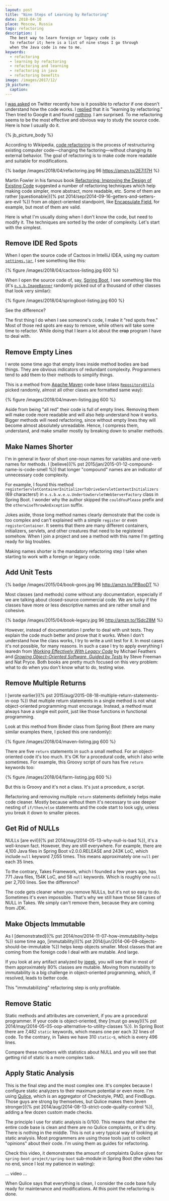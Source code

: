 ```yaml
---
layout: post
title: "Nine Steps of Learning by Refactoring"
date: 2018-04-10
place: Moscow, Russia
tags: refactoring
description: |
  The best way to learn foreign or legacy code is
  to refactor it; here is a list of nine steps I go through
  when the Java code is new to me.
keywords:
  - refactoring
  - learning by refactoring
  - refactoring and learning
  - refactoring in java
  - refactoring benefits
image: /images/2017/12/
jb_picture:
  caption:
---
```


I [was asked](https://twitter.com/yegor256/status/977799130100781056)
on Twitter recently how is it possible to refactor
if one doesn't understand how the code works.
I [replied](https://twitter.com/yegor256/status/977966601227112449)
that it is "learning by refactoring." Then tried to Google it
and found [nothing](https://www.google.ru/search?q="learning+by+refactoring").
I am surprised. To me refactoring seems to be the most effective and
obvious way to study the source code. Here is how I usually do it.

<!--more-->

{% jb_picture_body %}

According to Wikipedia, [code refactoring](https://en.wikipedia.org/wiki/Code_refactoring) is the
process of restructuring existing computer code&mdash;changing the
factoring&mdash;without changing its external behavior. The goal
of refactoring is to make code more readable and suitable for modifications.

{% badge /images/2018/04/refactoring.jpg 96 https://amzn.to/2E7i17H %}

Martin Fowler in his famous book [Refactoring: Improving the Design of Existing Code](https://amzn.to/2E7i17H)
suggested a number of refactoring techniques which help making
code simpler, more abstract, more readable, etc. Some of them
are rather
[questionable]({% pst 2014/sep/2014-09-16-getters-and-setters-are-evil %})
from an object-oriented standpoint, like
[Encapsulate Field](https://en.wikipedia.org/wiki/Field_encapsulation),
for example, but most of them are valid.

Here is what I'm usually doing when I don't know the code, but need to modify it.
The techniques are sorted by the order of complexity. Let's start with
the simplest.

## Remove IDE Red Spots

When I open the source code of Cactoos in IntelliJ IDEA, using my
custom [`settings.jar`](/bin/settings.jar), I see something like this:

{% figure /images/2018/04/cactoos-listing.jpg 600 %}

When I open the source code of, say,
[Spring Boot](https://github.com/spring-projects/spring-boot), I see something like this
(it's [`o.s.b.ImageBanner`](https://github.com/spring-projects/spring-boot/blob/v2.0.0.RELEASE/spring-boot-project/spring-boot/src/main/java/org/springframework/boot/ImageBanner.java)
randomly picked out of a thousand of other classes that look very similar):

{% figure /images/2018/04/springboot-listing.jpg 600 %}

See the difference?

The first thing I do when I see someone's code, I make it "red spots free." Most
of those red spots are easy to remove, while others will take some time to refactor.
While doing that I learn a lot about the <del>crap</del> program I have
to deal with.

## Remove Empty Lines

I wrote some time ago that empty lines inside method bodies are bad things.
They are obvious indicators of redundant complexity. Programmers tend
to add them to their methods to simplify things.

This is a method from [Apache Maven](https://github.com/apache/maven) code base
(class [`RepositoryUtils`](https://github.com/apache/maven/blob/maven-3.5.3/maven-core/src/main/java/org/apache/maven/RepositoryUtils.java)
picked randomly, almost all other clases are formatted same way):

{% figure /images/2018/04/maven-listing.jpg 600 %}

Aside from being "all red" their code is full of empty lines.
Removing them will make code more readable and will also help
understand how it works. Bigger methods will need refactoring, since
without empty lines they will become almost absolutely unreadable. Hence,
I compress them, understand, and make smaller mostly by breaking
down to smaller methods.

## Make Names Shorter

I'm in general in favor of short one-noun names for variables and one-verb names
for methods. I [believe]({% pst 2015/jan/2015-01-12-compound-name-is-code-smell %})
that longer "compound" names are an indicator of unnecessary code complexity.

For example, I found this method
`registerServletContainerInitializerToDriveServletContextInitializers` (69 characters!)
in `o.s.b.w.e.u.UndertowServletWebServerFactory` class in Spring Boot.
I wonder why the author skipped the `couldYouPlease` prefix
and the `otherwiseThrowAnException` suffix.

Jokes aside, those long method names clearly demostrate that the code
is too complex and can't explained with a simple `register` or even
`registerContainer`. It seems that there are many different containers,
initializers, servlets, and other creatures that need to be registered
somehow. When I join a project and see a method with this name I'm getting
ready for big troubles.

Making names shorter is the mandatory refactoring step I take when
starting to work with a foreign or legacy code.

## Add Unit Tests

{% badge /images/2015/04/book-goos.jpg 96 http://amzn.to/1PBpoDT %}

Most classes (and methods) come without any documentation, especially
if we are talking about closed-source commercial code. We are lucky if
the classes have more or less descriptive names and are rather small and
cohesive.

{% badge /images/2015/04/book-legacy.jpg 96 http://amzn.to/1SdcZ8M %}

However, instead of documentation I prefer to deal with unit tests. They
explain the code much better and prove that it works. When I don't
understand how the class works, I try to write a unit test for it. In most
cases it's not possible, for many reasons. In such a case I try to apply
everything I learedn from
[_Working Effectively With Legacy Code_](http://amzn.to/1SdcZ8M)
by Michael Feathers
and
[_Growing Object-Oriented Software, Guided by Tests_](http://amzn.to/1PBpoDT)
by Steve Freeman and Nat Pryce.
Both books are pretty much focused on this very problem: what to do
when you don't know what to do, testing wise.

## Remove Multiple Returns

I [wrote earlier]({% pst 2015/aug/2015-08-18-multiple-return-statements-in-oop %})
that multiple return statements in a single method is not what
object-oriented programming must encourage. Instead, a method must
always have a single exit point, just like those functions in
functional programming.

Look at this method from Binder class from Spring Boot
(there are many similar examples there, I picked this one randomly):

{% figure /images/2018/04/maven-listing.jpg 600 %}

There are five `return` statements in such a small method. For an object-oriented
code it's too much. It's OK for a procedural code, which I also write
sometimes. For example, this Groovy script of ours has five `return` keywords too:

{% figure /images/2018/04/farm-listing.jpg 600 %}

But this is Groovy and it's not a class. It's just a procedure, a script.

Refactoring and removing multiple `return` statements definitely helps
make code cleaner. Mostly because without them it's necessary to use
deeper nesting of `if/then/else` statements and the code start to look
ugly, unless you break it down to smaller pieces.

## Get Rid of NULLs

NULLs [are evil]({% pst 2014/may/2014-05-13-why-null-is-bad %}),
it's a well-known fact. However, they are still everywhere. For example,
there are 4,100 Java files in Spring Boot v2.0.0.RELEASE and 243K LoC,
which include `null` keyword 7,055 times. This means approximately one `null`
per each 35 lines.

To the contrary, Takes Framework, which I founded a few years ago,
has 771 Java files, 154K LoC, and 58 `null` keywords. Which is roughly
one `null` per 2,700 lines. See the difference?

The code gets cleaner when you remove NULLs, but it's not so easy to do.
Sometimes it's even impossible. That's why we still have those 58 cases
of NULL in Takes. We simply can't remove them, because they are coming
from JDK.

## Make Objects Immutable

As I [demonstrated]({% pst 2014/nov/2014-11-07-how-immutability-helps %})
some time ago,
[immutability]({% pst 2014/jun/2014-06-09-objects-should-be-immutable %})
helps keep objects smaller. Most classes
that are coming from the foreign code I deal with are mutable. And large.

If you look at any artifact analyzed by [jpeek](http://www.jpeek.org),
you will see that in most of them approximately 80% classes
are mutable. Moving from mutability to immutability is a big challenge
in object-oriented programming, which, if resolved, leads to better
code.

This "immutabilizing" refactoring step is only profitable.

## Remove Static

Static methods and attributes are convenient,
if you are a procedural programmer. If your
code is object-oriented, they
[must go away]({% pst 2014/may/2014-05-05-oop-alternative-to-utility-classes %}). In Spring Boot there
are 7,482 `static` keywords, which means one per each 32 lines of code.
To the contrary, in Takes we have 310 `static`-s, which is
every 496 lines.

Compare these numbers with statistics about NULL and you will see
that getting rid of static is a more complex task.

## Apply Static Analysis

This is the final step and the most complex one. It's complex because
I configure static analyzers to their maximum potential or even more.
I'm using [Qulice](http://www.qulice.com),
which is an aggregator of Checkstyle, PMD, and FindBugs.
Those guys are strong by themselves, but Qulice makes them
[even stronger]({% pst 2014/aug/2014-08-13-strict-code-quality-control %}),
adding a few dozen custom made checks.

The principle I use for static analysis is 0/100. This means that either
the entire code base is clean and there are no Qulice complaints, or it's
dirty. There is nothing in the middle. This is not a very typical way
of lookiing at static analysis. Most programmers are using those tools
just to collect "opinions" about their code. I'm using them as guides
for refactoring.

Check this video, it demonstrates the amount of complaints Qulice
gives for `spring-boot-project/spring-boot` sub-module in Spring Boot
(the video has no end, since I lost my patience in waiting):

... video ...

When Qulice says that everything is clean, I consider the code base fully
ready for maintenance and modifications. At this point the refactoring
is done.

